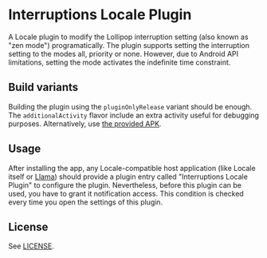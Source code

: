 Interruptions Locale Plugin
===========================

A Locale plugin to modify the Lollipop interruption setting (also known as "zen mode") programatically.
The plugin supports setting the interruption setting to the modes all, priority or none. However, due
to Android API limitations, setting the mode activates the indefinite time constraint.

Build variants
--------------

Building the plugin using the `pluginOnlyRelease` variant should be enough. The `additionalActivity`
flavor include an extra activity useful for debugging purposes. Alternatively, use [the provided APK](interruptions-locale-release-v1.0.apk).

Usage
-----

After installing the app, any Locale-compatible host application (like Locale itself or
[Llama](https://play.google.com/store/apps/details?id=com.kebab.Llama)) should provide a plugin entry
called "Interruptions Locale Plugin" to configure the plugin. Nevertheless, before this plugin can be
used, you have to grant it notification access. This condition is checked every time you open the
settings of this plugin.

License
-------

See [LICENSE](LICENSE).